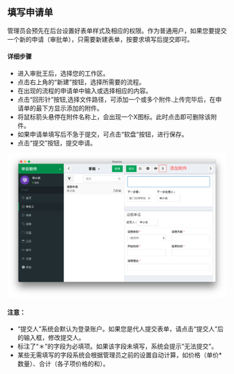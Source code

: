 ## 填写申请单

管理员会预先在后台设置好表单样式及相应的权限。作为普通用户，如果您要提交一个新的申请（审批单），只需要新建表单，按要求填写后提交即可。

#### 详细步骤

- 进入审批王后，选择您的工作区。
- 点击右上角的“新建”按钮，选择所需要的流程。
- 在出现的流程的申请单中输入或选择相应的内容。
- 点击“回形针”按钮,选择文件路径，可添加一个或多个附件.上传完毕后，在申请单的最下方显示添加的附件。
- 将鼠标箭头悬停在附件名称上，会出现一个X图标。此时点击即可删除该附件。
- 如果申请单填写后不急于提交，可点击“软盘“按钮，进行保存。
- 点击“提交”按钮，提交申请。

![](images/1.png)

#### 注意：
- “提交人”系统会默认为登录账户。如果您是代人提交表单，请点击“提交人”后的输入框，修改提交人。
- 标注了“＊”的字段为必填项。如果该字段未填写，系统会提示”无法提交"。
- 某些无需填写的字段系统会根据管理员之前的设置自动计算，如价格（单价*数量）、合计（各子项价格的和）。
